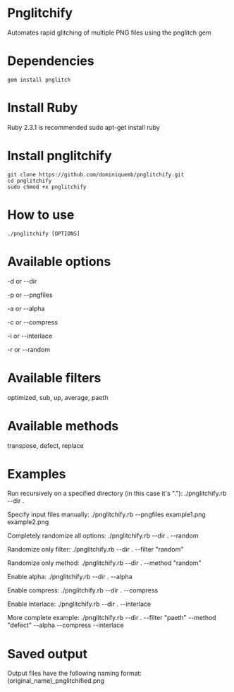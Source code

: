 # Pnglitchify
Automates rapid glitching of multiple PNG files using the pnglitch gem

# Dependencies
    gem install pnglitch
    
# Install Ruby
Ruby 2.3.1 is recommended
    sudo apt-get install ruby
    
# Install pnglitchify
    git clone https://github.com/dominiquemb/pnglitchify.git
    cd pnglitchify
    sudo chmod +x pnglitchify
    
# How to use
    ./pnglitchify [OPTIONS]

# Available options
-d or --dir

-p or --pngfiles

-a or --alpha

-c or --compress

-i or --interlace

-r or --random

# Available filters
optimized, sub, up, average, paeth

# Available methods
transpose, defect, replace

# Examples
Run recursively on a specified directory (in this case it's "."):
    ./pnglitchify.rb --dir . 

Specify input files manually:
    ./pnglitchify.rb --pngfiles example1.png example2.png 

Completely randomize all options:
    ./pnglitchify.rb --dir . --random
    
Randomize only filter:
    ./pnglitchify.rb --dir . --filter "random"
    
Randomize only method:
    ./pnglitchify.rb --dir . --method "random"
    
Enable alpha:
    ./pnglitchify.rb --dir . --alpha
    
Enable compress:
    ./pnglitchify.rb --dir . --compress
    
Enable interlace:
    ./pnglitchify.rb --dir . --interlace
    
More complete example:
    ./pnglitchify.rb --dir . --filter "paeth" --method "defect" --alpha --compress --interlace
    
# Saved output
Output files have the following naming format: (original_name)_pnglitchified.png
